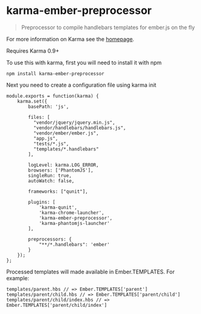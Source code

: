 # karma-ember-preprocessor

> Preprocessor to compile handlebars templates for ember.js on the fly

For more information on Karma see the [homepage].

Requires Karma 0.9+

To use this with karma, first you will need to install it with npm

    npm install karma-ember-preprocessor

Next you need to create a configuration file using karma init


    module.exports = function(karma) {
        karma.set({
            basePath: 'js',

            files: [
              "vendor/jquery/jquery.min.js",
              "vendor/handlebars/handlebars.js",
              "vendor/ember/ember.js",
              "app.js",
              "tests/*.js",
              "templates/*.handlebars"
            ],

            logLevel: karma.LOG_ERROR,
            browsers: ['PhantomJS'],
            singleRun: true,
            autoWatch: false,

            frameworks: ["qunit"],

            plugins: [
                'karma-qunit',
                'karma-chrome-launcher',
                'karma-ember-preprocessor',
                'karma-phantomjs-launcher'
            ],

            preprocessors: {
                "**/*.handlebars": 'ember'
            }
        });
    };

Processed templates will made available in Ember.TEMPLATES. For example:

    templates/parent.hbs // => Ember.TEMPLATES['parent']
    templates/parent/child.hbs // => Ember.TEMPLATES['parent/child']
    templates/parent/child/index.hbs // => Ember.TEMPLATES['parent/child/index']

[homepage]: http://karma-runner.github.com

